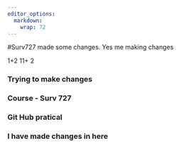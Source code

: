 ```yaml
---
editor_options: 
  markdown: 
    wrap: 72
---
```


#Surv727 made some changes. Yes me making changes

1+2
11+ 2

### Trying  to make changes 
### Course - Surv 727
### Git Hub pratical
### I have made changes in here 
